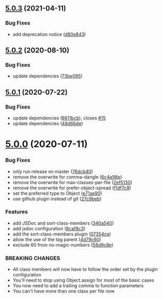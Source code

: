 ## [5.0.3](https://github.com/homer0/eslint-plugin-homer0/compare/5.0.2...5.0.3) (2021-04-11)


### Bug Fixes

* add deprecation notice ([d80e843](https://github.com/homer0/eslint-plugin-homer0/commit/d80e8438d98c281c08ca9b2e70876e4ff9dcf4fd))

## [5.0.2](https://github.com/homer0/eslint-plugin-homer0/compare/5.0.1...5.0.2) (2020-08-10)


### Bug Fixes

* update dependencies ([73be095](https://github.com/homer0/eslint-plugin-homer0/commit/73be095484748600643e78bc11457ac5b06276ec))

## [5.0.1](https://github.com/homer0/eslint-plugin-homer0/compare/5.0.0...5.0.1) (2020-07-22)


### Bug Fixes

* update dependencies ([6611bcb](https://github.com/homer0/eslint-plugin-homer0/commit/6611bcb61ec3d4045501db79b41a5a17b0a8a770)), closes [#15](https://github.com/homer0/eslint-plugin-homer0/issues/15)
* update dependencies ([48d664e](https://github.com/homer0/eslint-plugin-homer0/commit/48d664e9eda47106c371509ff064602d51fa5379))

# [5.0.0](https://github.com/homer0/eslint-plugin-homer0/compare/4.0.0...5.0.0) (2020-07-11)


### Bug Fixes

* only run release on master ([76dcb40](https://github.com/homer0/eslint-plugin-homer0/commit/76dcb40127cdee6281faf1dfa0c25fd4e51e79ce))
* remove the overwrite for comma-dangle ([6c4a98e](https://github.com/homer0/eslint-plugin-homer0/commit/6c4a98e07aaf3533ce4d0627db264f6f8fbf818b))
* remove the overwrite for max-classes-per-file ([2ef5130](https://github.com/homer0/eslint-plugin-homer0/commit/2ef5130a6c6f8136f8e9c699abdaf266b2d9c030))
* remove the overwrite for prefer-object-spread ([f1df7c9](https://github.com/homer0/eslint-plugin-homer0/commit/f1df7c9a1dbff4594db11ddb5b19b5ea34d5cdb3))
* set the preferred type to Object ([e71ae90](https://github.com/homer0/eslint-plugin-homer0/commit/e71ae90ba2413d1b00656726a3d0fb986740e9ea))
* use github plugin instead of git ([27c9beb](https://github.com/homer0/eslint-plugin-homer0/commit/27c9bebe0e6d370a71254c5e39fc056cf128badd))


### Features

* add JSDoc and sort-class-members ([340a540](https://github.com/homer0/eslint-plugin-homer0/commit/340a5406623c97bd49871d679bf3e57f88fde447))
* add jsdoc configuration ([8caf8c3](https://github.com/homer0/eslint-plugin-homer0/commit/8caf8c3f65ea9ec3a382b13a31a365c59253ad3b))
* add the sort-class-members plugin ([07354ce](https://github.com/homer0/eslint-plugin-homer0/commit/07354ceab3109b4ea13b81ee8e41abfe8f676962))
* allow the use of the tag parent ([4d79c60](https://github.com/homer0/eslint-plugin-homer0/commit/4d79c6005832c2033b805b75c4cbfd97907bf4ea))
* exclude 60 from no-magic-numbers ([58d9c8e](https://github.com/homer0/eslint-plugin-homer0/commit/58d9c8eaecba8653bf91f50026e8012f18540150))


### BREAKING CHANGES

* All class members will now have to follow the order set by the plugin configuration
* You'll need to stop using Object.assign for most of the basic cases
* You now need to add a trailing comma to function parameters
* You can't have more than one class per file now
